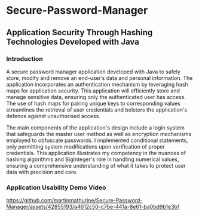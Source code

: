 # Secure-Password-Manager
<h2>Application Security Through Hashing Technologies Developed with Java</h2>

<h3>Introduction</h3>
A secure password manager application developed with Java to safely store, modify and remove an end-user’s data and personal information. The application incorporates an authentication mechanism by leveraging hash maps for application security. This application will efficiently store and manage sensitive data, ensuring only the authenticated user has access. The use of hash maps for pairing unique keys to corresponding values streamlines the retrieval of user credentials and bolsters the application's defence against unauthorised access.

The main components of the application's design include a login system that safeguards the master user method as well as encryption mechanisms employed to obfuscate passwords. I implemented conditional statements, only permitting system modifications upon verification of proper credentials. This application illustrates my competency in the nuances of hashing algorithms and BigInteger's role in handling numerical values, ensuring a comprehensive understanding of what it takes to protect user data with precision and care.

<h3>Application Usability Demo Video</h3> 

https://github.com/martinmathurine/Secure-Password-Manager/assets/42855193/a4612c50-c7be-441a-8e61-ba0bd9b1e3b1



